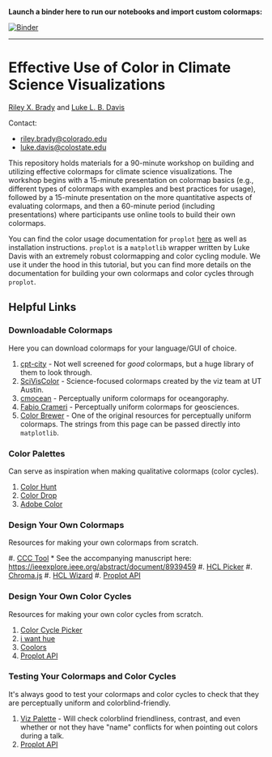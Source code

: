 **Launch a binder here to run our notebooks and import custom colormaps:**

[![Binder](https://mybinder.org/badge_logo.svg)](https://mybinder.org/v2/gh/bradyrx/climate_science_colormapping/master)

---

# Effective Use of Color in Climate Science Visualizations

[Riley X. Brady](https://github.com/bradyrx) and [Luke L. B. Davis](https://github.com/lukelbd)

Contact: 
* riley.brady@colorado.edu
* luke.davis@colostate.edu

This repository holds materials for a 90-minute workshop on building and utilizing effective colormaps for climate science visualizations. The workshop begins with a 15-minute presentation on colormap basics (e.g., different types of colormaps with examples and best practices for usage), followed by a 15-minute presentation on the more quantitative aspects of evaluating colormaps, and then a 60-minute period (including presentations) where participants use online tools to build their own colormaps.

You can find the color usage documentation for `proplot` [here](https://proplot.readthedocs.io/en/latest/colormaps.html) as well as installation instructions. `proplot` is a `matplotlib` wrapper written by Luke Davis with an extremely robust colormapping and color cycling module. We use it under the hood in this tutorial, but you can find more details on the documentation for building your own colormaps and color cycles through `proplot`.

## Helpful Links

### Downloadable Colormaps

Here you can download colormaps for your language/GUI of choice.

1. [cpt-city](http://soliton.vm.bytemark.co.uk/pub/cpt-city/) - Not well screened for _good_ colormaps, but a huge library of them to look through.
2. [SciVisColor](https://sciviscolor.org/) - Science-focused colormaps created by the viz team at UT Austin.
3. [cmocean](https://matplotlib.org/cmocean/) - Perceptually uniform colormaps for oceangoraphy. 
4. [Fabio Crameri](http://www.fabiocrameri.ch/colourmaps.php) - Perceptually uniform colormaps for geosciences.
5. [Color Brewer](http://colorbrewer2.org/#type=sequential&scheme=BuGn&n=3) - One of the original resources for perceptually uniform colormaps. The strings from this page can be passed directly into `matplotlib`.

### Color Palettes

Can serve as inspiration when making qualitative colormaps (color cycles).

1. [Color Hunt](https://colorhunt.co/)
2. [Color Drop](https://colordrop.io/)
3. [Adobe Color](https://color.adobe.com/explore)

### Design Your Own Colormaps

Resources for making your own colormaps from scratch.

#. [CCC Tool](https://ccctool.com/)
    * See the accompanying manuscript here: https://ieeexplore.ieee.org/abstract/document/8939459
#. [HCL Picker](http://tristen.ca/hcl-picker/#/hlc/6/1/15534C/E2E062)
#. [Chroma.js](https://gka.github.io/palettes/)
#. [HCL Wizard](http://hclwizard.org:64230/hclwizard/)
#. [Proplot API](https://proplot.readthedocs.io/en/latest/colors.html#making-your-own-colormaps)

### Design Your Own Color Cycles

Resources for making your own color cycles from scratch.

1. [Color Cycle Picker](https://colorcyclepicker.mpetroff.net/)
2. [i want hue](http://medialab.github.io/iwanthue/)
3. [Coolors](https://coolors.co/)
4. [Proplot API](https://proplot.readthedocs.io/en/latest/colors.html#making-your-own-color-cycles)

### Testing Your Colormaps and Color Cycles

It's always good to test your colormaps and color cycles to check that they are perceptually uniform and colorblind-friendly.

1. [Viz Palette](https://projects.susielu.com/viz-palette) - Will check colorblind friendliness, contrast, and even whether or not they have "name" conflicts for when pointing out colors during a talk.
2. [Proplot API](https://proplot.readthedocs.io/en/latest/colors.html#perceptually-uniform-colormaps)
